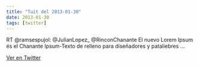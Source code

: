 ```yaml
---
title: "Tuit del 2013-01-30"
date: 2013-01-30
tags: [twitter]
---
```


RT @ramsespujol: @JulianLopez_ @RinconChanante El nuevo Lorem Ipsum és el Chanante Ipsum-Texto de relleno para diseñadores y pataliebres ...



[Ver en Twitter](https://twitter.com/i/web/status/296768840535257088)
